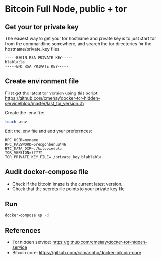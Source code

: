 # Bitcoin Full Node, public +  tor

## Get your tor private key

The easiest way to get your tor hostname and private key is to just start tor from the commandline somewhere, and search the tor directories for the hostname/private_key files.

```rsa
-----BEGIN RSA PRIVATE KEY-----
blablabla
-----END RSA PRIVATE KEY-----
```

## Create environment file

First get the latest tor version using this script:
https://github.com/cmehay/docker-tor-hidden-service/blob/master/last_tor_version.sh

Create the .env file:

```bash
touch .env
```

Edit the .env file and add your preferences:

```properties
RPC_USER=myname
RPC_PASSWORD=5recgonbenuu446
BTC_DATA_DIR=./bitcoindata
TOR_VERSION=?????
TOR_PRIVATE_KEY_FILE=./private_key_blablabla
```

## Audit docker-compose file

* Check if the bitcoin image is the current latest version.
* Check that the secrets file points to your private key file

## Run

```bash
docker-compose up -d
```

## References

* Tor hidden service: https://github.com/cmehay/docker-tor-hidden-service
* Bitcoin core: https://github.com/ruimarinho/docker-bitcoin-core
